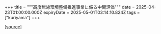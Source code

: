 +++
title = """高度無線環境整備推進事業に係る中間評価"""
date = 2025-04-23T01:00:00.000Z
expiryDate = 2025-05-01T03:14:10.824Z
tags = ["kuriyama"]
+++


[[source]](https://www.town.kuriyama.hokkaido.jp/soshiki/61/31512.html)
